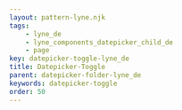 ```yaml
---
layout: pattern-lyne.njk
tags: 
    - lyne_de
    - lyne_components_datepicker_child_de
    - page
key: datepicker-toggle-lyne_de
title: Datepicker-Toggle
parent: datepicker-folder-lyne_de
keywords: datepicker-toggle
order: 50
---
```

